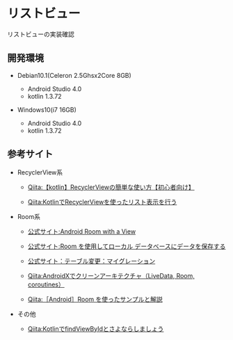 # リストビュー
リストビューの実装確認

## 開発環境
* Debian10.1(Celeron 2.5Ghsx2Core 8GB)
  * Android Studio 4.0
  * kotlin 1.3.72

* Windows10(i7 16GB)
  * Android Studio 4.0
  * kotlin 1.3.72


## 参考サイト 
* RecyclerView系
  * [Qiita:【kotlin】RecyclerViewの簡単な使い方【初心者向け】](https://qiita.com/saiki-ii/items/78ed73134784f3e5db7e)

  * [Qiita:KotlinでRecyclerViewを使ったリスト表示を行う](https://qiita.com/Todate/items/297bc3e4d0f3d2477ed3)

* Room系
   * [公式サイト:Android Room with a View](https://codelabs.developers.google.com/codelabs/android-room-with-a-view-kotlin)

  * [公式サイト:Room を使用してローカル データベースにデータを保存する](https://developer.android.com/training/data-storage/room?hl=ja)

  * [公式サイト：テーブル変更：マイグレーション](https://developer.android.com/training/data-storage/room/migrating-db-versions?hl=ja#handle-default-values-migrations)

  * [Qiita:AndroidXでクリーンアーキテクチャ（LiveData, Room, coroutines）](https://qiita.com/TakenokoTech/items/772d39a50c9a2d17cb93) 

  * [Qiita:［Android］Room を使ったサンプルと解説](https://qiita.com/kaleidot725/items/34f29efaeb6d836e010e)

* その他
  * [Qiita:KotlinでfindViewByIdとさよならしましょう](https://qiita.com/superman9387/items/9df8038c4db92a7136c8)
